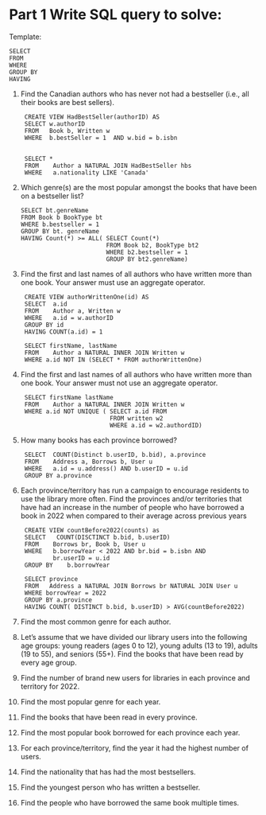 # Part 1 Write SQL query to solve:

Template:
    
    SELECT
    FROM
    WHERE
    GROUP BY
    HAVING 

1. Find the Canadian authors who has never not had a bestseller (i.e., all their books are
best sellers).

    
        CREATE VIEW HadBestSeller(authorID) AS
        SELECT w.authorID
        FROM   Book b, Written w
        WHERE  b.bestSeller = 1  AND w.bid = b.isbn

        
        SELECT *
        FROM    Author a NATURAL JOIN HadBestSeller hbs
        WHERE   a.nationality LIKE 'Canada'


2.  Which genre(s) are the most popular amongst the books that have been on a bestseller
list?
    
        SELECT bt.genreName
        FROM Book b BookType bt 
        WHERE b.bestseller = 1
        GROUP BY bt. genreName
        HAVING Count(*) >= ALL( SELECT Count(*)    
                                FROM Book b2, BookType bt2
                                WHERE b2.bestseller = 1
                                GROUP BY bt2.genreName)



3. Find the first and last names of all authors who have written more than one book. Your
answer must use an aggregate operator.

        CREATE VIEW authorWrittenOne(id) AS
        SELECT  a.id
        FROM    Author a, Written w
        WHERE   a.id = w.authorID
        GROUP BY id
        HAVING COUNT(a.id) = 1
        
        SELECT firstName, lastName
        FROM    Author a NATURAL INNER JOIN Written w
        WHERE a.id NOT IN (SELECT * FROM authorWrittenOne)

4. Find the first and last names of all authors who have written more than one book. Your
answer must not use an aggregate operator.

        SELECT firstName lastName
        FROM    Author a NATURAL INNER JOIN Written w
        WHERE a.id NOT UNIQUE ( SELECT a.id FROM
                                FROM written w2
                                WHERE a.id = w2.authordID)


5. How many books has each province borrowed? 

        SELECT  COUNT(Distinct b.userID, b.bid), a.province
        FROM    Address a, Borrows b, User u
        WHERE   a.id = u.address() AND b.userID = u.id 
        GROUP BY a.province

6. Each province/territory has run a campaign to encourage residents to use the library
more often. Find the provinces and/or territories that have had an increase in the
number of people who have borrowed a book in 2022 when compared to their average
across previous years

        CREATE VIEW countBefore2022(counts) as
        SELECT   COUNT(DISCTINCT b.bid, b.userID)
        FROM    Borrows br, Book b, User u
        WHERE   b.borrowYear < 2022 AND br.bid = b.isbn AND
                br.userID = u.id
        GROUP BY    b.borrowYear

        SELECT province
        FROM   Address a NATURAL JOIN Borrows br NATURAL JOIN User u
        WHERE borrowYear = 2022
        GROUP BY a.province
        HAVING COUNT( DISTINCT b.bid, b.userID) > AVG(countBefore2022)


7. Find the most common genre for each author.




8. Let’s assume that we have divided our library users into the following age groups: young
readers (ages 0 to 12), young adults (13 to 19), adults (19 to 55), and seniors (55+).
Find the books that have been read by every age group.

9. Find the number of brand new users for libraries in each province and territory for 2022.


10. Find the most popular genre for each year.


11. Find the books that have been read in every province.


12. Find the most popular book borrowed for each province each year.


13. For each province/territory, find the year it had the highest number of users.

14. Find the nationality that has had the most bestsellers.

15. Find the youngest person who has written a bestseller.

16. Find the people who have borrowed the same book multiple times.